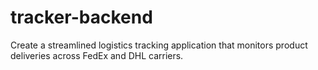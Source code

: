 # tracker-backend
Create a streamlined logistics tracking application that monitors product deliveries across FedEx and DHL carriers.
